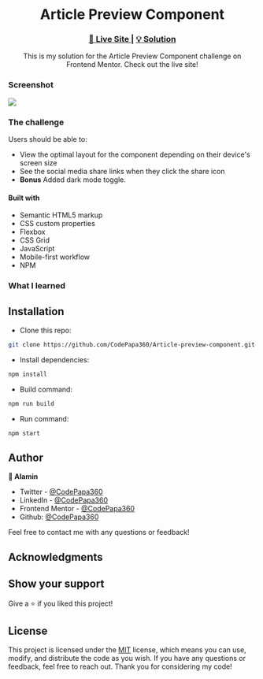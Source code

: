 <h1 align="center">Article Preview Component</h1>

<div align="center">
  <h3>
    <a href="https://article-preview-component-alamin.netlify.app/" target="_blank">
      🚀 Live Site
    </a>
    |
    <a href="" target="_blank">
      💡 Solution
    </a>
  </h5>
</div>

<div align="center">
  <p>
    This is my solution for the Article Preview Component challenge on Frontend Mentor. Check out the live site!</p>
</div>

### Screenshot

<a align="center" href="https://article-preview-component-alamin.netlify.app/" target="_blank">

<img src="screenshots/"/>
</a>

### The challenge

Users should be able to:

- View the optimal layout for the component depending on their device's screen size
- See the social media share links when they click the share icon
- **Bonus** Added dark mode toggle.

#### Built with

- Semantic HTML5 markup
- CSS custom properties
- Flexbox
- CSS Grid
- JavaScript
- Mobile-first workflow
- NPM

### What I learned

## Installation

- Clone this repo:

```sh
git clone https://github.com/CodePapa360/Article-preview-component.git
```

- Install dependencies:

```sh
npm install
```

- Build command:

```sh
npm run build
```

- Run command:

```sh
npm start
```

## Author

<b>👤 Alamin</b>

- Twitter - [@CodePapa360](https://www.twitter.com/CodePapa360)
- LinkedIn - [@CodePapa360](https://www.linkedin.com/in/codepapa360)
- Frontend Mentor - [@CodePapa360](https://www.frontendmentor.io/profile/CodePapa360)
- Github: [@CodePapa360](https://github.com/codepapa360)

Feel free to contact me with any questions or feedback!

## Acknowledgments

## Show your support

Give a ⭐️ if you liked this project!

## License

This project is licensed under the [MIT](https://github.com/CodePapa360/Article-preview-component/blob/main/LICENSE.md) license, which means you can use, modify, and distribute the code as you wish. If you have any questions or feedback, feel free to reach out. Thank you for considering my code!
